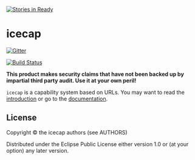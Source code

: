 [![Stories in Ready](https://badge.waffle.io/lvh/icecap.png?label=ready&title=Ready)](https://waffle.io/lvh/icecap)
# icecap

[![Gitter](https://badges.gitter.im/Join%20Chat.svg)](https://gitter.im/lvh/icecap?utm_source=badge&utm_medium=badge&utm_campaign=pr-badge&utm_content=badge)

[![Build Status](https://travis-ci.org/lvh/icecap.svg)](https://travis-ci.org/lvh/icecap)

**This product makes security claims that have not been backed up by
  impartial third party audit. Use it at your own peril!**

`icecap` is a capability system based on URLs. You may want to read
the [introduction][intro] or go to the [documentation][docs].

[intro]: https://github.com/lvh/icecap/wiki/Introduction
[docs]: https://github.com/lvh/icecap/wiki

## License

Copyright © the icecap authors (see AUTHORS)

Distributed under the Eclipse Public License either version 1.0 or (at
your option) any later version.
